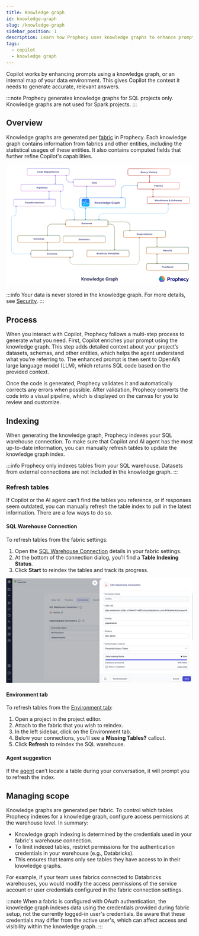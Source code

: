 ```yaml
---
title: Knowledge graph
id: knowledge-graph
slug: /knowledge-graph
sidebar_position: 1
description: Learn how Prophecy uses knowledge graphs to enhance prompts
tags:
  - copilot
  - knowledge graph
---
```


Copilot works by enhancing prompts using a knowledge graph, or an internal map of your data environment. This gives Copilot the context it needs to generate accurate, relevant answers.

:::note
Prophecy generates knowledge graphs for SQL projects only. Knowledge graphs are not used for Spark projects.
:::

## Overview

Knowledge graphs are generated per [fabric](/fabrics) in Prophecy. Each knowledge graph contains information from fabrics and other entities, including the statistical usages of these entities. It also contains computed fields that further refine Copilot's capabilities.

![Knowledge Graph](img/copilot_knowledge_graph.png)

:::info
Your data is never stored in the knowledge graph. For more details, see [Security](/prophecy-ai#security).
:::

## Process

When you interact with Copilot, Prophecy follows a multi-step process to generate what you need. First, Copilot enriches your prompt using the knowledge graph. This step adds detailed context about your project’s datasets, schemas, and other entities, which helps the agent understand what you're referring to. The enhanced prompt is then sent to OpenAI’s large language model (LLM), which returns SQL code based on the provided context.

Once the code is generated, Prophecy validates it and automatically corrects any errors when possible. After validation, Prophecy converts the code into a visual pipeline, which is displayed on the canvas for you to review and customize.

## Indexing

When generating the knowledge graph, Prophecy indexes your SQL warehouse connection. To make sure that Copilot and AI agent has the most up-to-date information, you can manually refresh tables to update the knowledge graph index.

:::info
Prophecy only indexes tables from your SQL warehouse. Datasets from external connections are not included in the knowledge graph.
:::

### Refresh tables

If Copilot or the AI agent can't find the tables you reference, or if responses seem outdated, you can manually refresh the table index to pull in the latest information. There are a few ways to do so.

#### SQL Warehouse Connection

To refresh tables from the fabric settings:

1. Open the [SQL Warehouse Connection](/administration/fabrics/prophecy-fabrics/connections/) details in your fabric settings.
1. At the bottom of the connection dialog, you’ll find a **Table Indexing Status**.
1. Click **Start** to reindex the tables and track its progress.

![Databricks connection reindex](img/fabric-table-index.png)

#### Environment tab

To refresh tables from the [Environment tab](/analysts/connections#environment-browser):

1. Open a project in the project editor.
1. Attach to the fabric that you wish to reindex.
1. In the left sidebar, click on the Environment tab.
1. Below your connections, you’ll see a **Missing Tables?** callout.
1. Click **Refresh** to reindex the SQL warehouse.

#### Agent suggestion

If the [agent](/analysts/ai-explore#troubleshooting) can’t locate a table during your conversation, it will prompt you to refresh the index.

## Managing scope

Knowledge graphs are generated per fabric. To control which tables Prophecy indexes for a knowledge graph, configure access permissions at the warehouse level. In summary:

- Knowledge graph indexing is determined by the credentials used in your fabric's warehouse connection.
- To limit indexed tables, restrict permissions for the authentication credentials in your warehouse (e.g., Databricks).
- This ensures that teams only see tables they have access to in their knowledge graphs.

For example, if your team uses fabrics connected to Databricks warehouses, you would modify the access permissions of the service account or user credentials configured in the fabric connection settings.

:::note
When a fabric is configured with OAuth authentication, the knowledge graph indexes data using the credentials provided during fabric setup, not the currently logged-in user's credentials. Be aware that these credentials may differ from the active user's, which can affect access and visibility within the knowledge graph.
:::
